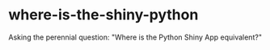 # where-is-the-shiny-python
Asking the perennial question: "Where is the Python Shiny App equivalent?"
